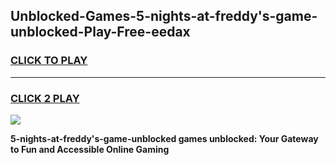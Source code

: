 
## Unblocked-Games-5-nights-at-freddy's-game-unblocked-Play-Free-eedax
<h3>
<a href="https://premium76.site?title=5-nights-at-freddy's-game-unblocked&ref=18A">CLICK TO PLAY</a></h3>
<hr>

<h3>
<a href="https://premium76.site?title=5-nights-at-freddy's-game-unblocked&ref=18A">CLICK 2 PLAY</a>
  
</h3>

<a href="https://premium76.site?title=5-nights-at-freddy's-game-unblocked&ref=18A"><img src="https://clearcache.store/games.png"></a>


**5-nights-at-freddy's-game-unblocked games unblocked: Your Gateway to Fun and Accessible Online Gaming**
